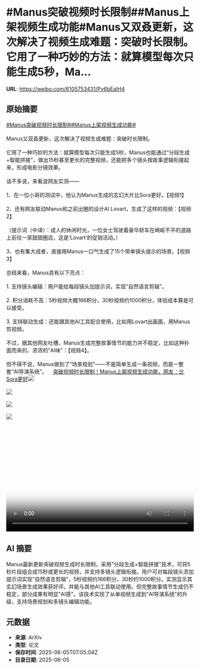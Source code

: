 # #Manus突破视频时长限制##Manus上架视频生成功能#Manus又双叒更新，这次解决了视频生成难题：突破时长限制。它用了一种巧妙的方法：就算模型每次只能生成5秒，Ma...

**URL**: https://weibo.com/6105753431/Pv6bEaIH4

## 原始摘要

<a href="https://m.weibo.cn/search?containerid=231522type%3D1%26t%3D10%26q%3D%23Manus%E7%AA%81%E7%A0%B4%E8%A7%86%E9%A2%91%E6%97%B6%E9%95%BF%E9%99%90%E5%88%B6%23&amp;extparam=%23Manus%E7%AA%81%E7%A0%B4%E8%A7%86%E9%A2%91%E6%97%B6%E9%95%BF%E9%99%90%E5%88%B6%23" data-hide=""><span class="surl-text">#Manus突破视频时长限制#</span></a><a href="https://m.weibo.cn/search?containerid=231522type%3D1%26t%3D10%26q%3D%23Manus%E4%B8%8A%E6%9E%B6%E8%A7%86%E9%A2%91%E7%94%9F%E6%88%90%E5%8A%9F%E8%83%BD%23&amp;extparam=%23Manus%E4%B8%8A%E6%9E%B6%E8%A7%86%E9%A2%91%E7%94%9F%E6%88%90%E5%8A%9F%E8%83%BD%23" data-hide=""><span class="surl-text">#Manus上架视频生成功能#</span></a><br><br>Manus又双叒更新，这次解决了视频生成难题：突破时长限制。<br><br>它用了一种巧妙的方法：就算模型每次只能生成5秒，Manus也能通过“分段生成+智能拼接”，做出15秒甚至更长的完整视频，还能把多个镜头按故事逻辑衔接起来，形成电影分镜效果。<br><br>话不多说，来看波网友实测——<br><br>1、在一位小哥的测试中，他认为Manus生成的玄幻大片比Sora更好。【视频1】<br><br>2、还有网友联动Manus和之前出圈的设计AI Lovart，生成了这样的视频：【视频2】<br><br>（提示词（中译）：成人的休闲时光，一位女士驾驶着豪华轿车在崎岖不平的道路上前往一家甜甜圈店，这是‘Lovart’的促销活动。）<br><br>3、也有集大成者，直接用Manus一口气生成了15个带单镜头提示的场景。【视频3】<br><br>总结来看，Manus具有以下亮点：<br><br>1. 支持镜头编辑：用户能给每段镜头加提示词，实现“自然语言剪辑”。<br>    <br>2. 积分消耗不高：5秒视频大概166积分，30秒视频约1000积分，体验成本算是可以接受。<br>    <br>3. 支持联动生成：还能跟其他AI工具配合使用，比如用Lovart出画面，用Manus剪视频。<br><br>不过，据其他网友吐槽，Manus生成完整故事情节的能力并不稳定，比如这种扑面而来的、浓浓的“AI味”：【视频4】。<br><br>但不得不说，Manus做到了“场景规划”——不是简单生成一条视频，而是一整套“AI导演系统”。<a href="https://weibo.cn/sinaurl?u=https%3A%2F%2Fmp.weixin.qq.com%2Fs%2FaBBogovR-SaNM1Sfv1Zn3Q" data-hide=""><span class="url-icon"><img style="width: 1rem;height: 1rem" src="https://h5.sinaimg.cn/upload/2015/09/25/3/timeline_card_small_web_default.png" referrerpolicy="no-referrer"></span><span class="surl-text">突破视频时长限制！Manus上架视频生成功能，网友：比Sora更好</span></a><img style="" src="https://tvax4.sinaimg.cn/large/006Fd7o3ly1i248ia1774j30w00lcjsk.jpg" referrerpolicy="no-referrer"><br><br><img style="" src="https://tvax4.sinaimg.cn/large/006Fd7o3ly1i248i7xni5j30u01hcmyx.jpg" referrerpolicy="no-referrer"><br><br><img style="" src="https://tvax2.sinaimg.cn/large/006Fd7o3ly1i248i8j5d7j30zk0k040h.jpg" referrerpolicy="no-referrer"><br><br><img style="" src="https://tvax3.sinaimg.cn/large/006Fd7o3ly1i248i5iu1vj30k00u0q4f.jpg" referrerpolicy="no-referrer"><br><br><br clear="both"><div style="clear: both"></div><video controls="controls" poster="https://tvax2.sinaimg.cn/orj480/006Fd7o3ly1i248i9n2cwj30w00lcjsk.jpg" style="width: 100%"><source src="https://f.video.weibocdn.com/o0/u5arI9R2lx08oNxqwOus01041200aKB90E010.mp4?label=mp4_720p&amp;template=1080x720.25.0&amp;ori=0&amp;ps=1CwnkDw1GXwCQx&amp;Expires=1749110586&amp;ssig=tvY305XkGs&amp;KID=unistore,video"><source src="https://f.video.weibocdn.com/o0/8GNI6q7qlx08oNxqo5lC010412005X0Y0E010.mp4?label=mp4_hd&amp;template=720x480.25.0&amp;ori=0&amp;ps=1CwnkDw1GXwCQx&amp;Expires=1749110586&amp;ssig=Vb7g1MBidJ&amp;KID=unistore,video"><source src="https://f.video.weibocdn.com/o0/xliI3U74lx08oNxqbNbW010412003ZUh0E010.mp4?label=mp4_ld&amp;template=540x360.25.0&amp;ori=0&amp;ps=1CwnkDw1GXwCQx&amp;Expires=1749110586&amp;ssig=K%2BDU2IvVOR&amp;KID=unistore,video"><p>视频无法显示，请前往<a href="https://video.weibo.com/show?fid=1034%3A5174119084261411" target="_blank" rel="noopener noreferrer">微博视频</a>观看。</p></video>

## AI 摘要

Manus最新更新突破视频生成时长限制，采用"分段生成+智能拼接"技术，可将5秒片段组合成15秒或更长的视频，并支持多镜头逻辑衔接。用户可对每段镜头添加提示词实现"自然语言剪辑"，5秒视频约166积分，30秒约1000积分。实测显示其玄幻场景生成效果获好评，并能与其他AI工具联动使用。但完整故事情节生成仍不稳定，部分成果有明显"AI感"。该技术实现了从单视频生成到"AI导演系统"的升级，支持场景规划和多镜头编辑功能。

## 元数据

- **来源**: ArXiv
- **类型**: 论文
- **保存时间**: 2025-06-05T07:05:04Z
- **目录日期**: 2025-06-05
